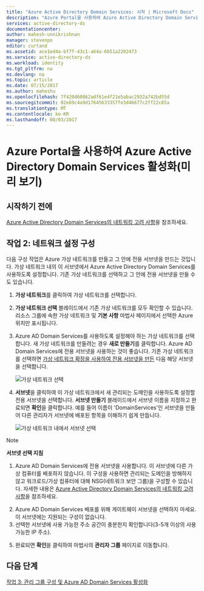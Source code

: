 ```yaml
---
title: "Azure Active Directory Domain Services: 시작 | Microsoft Docs"
description: "Azure Portal을 사용하여 Azure Active Directory Domain Services 활성화(미리 보기)"
services: active-directory-ds
documentationcenter: 
author: mahesh-unnikrishnan
manager: stevenpo
editor: curtand
ms.assetid: ace1ed4a-bf7f-43c1-a64a-6b51a2202473
ms.service: active-directory-ds
ms.workload: identity
ms.tgt_pltfrm: na
ms.devlang: na
ms.topic: article
ms.date: 07/15/2017
ms.author: maheshu
ms.openlocfilehash: 7f420d60862adf61e4f21e5abac2932a742bd55d
ms.sourcegitcommit: 02e69c4a9d17645633357fe3d46677c2ff22c85a
ms.translationtype: MT
ms.contentlocale: ko-KR
ms.lasthandoff: 08/03/2017
---
```

# <a name="enable-azure-active-directory-domain-services-using-the-azure-portal-preview"></a>Azure Portal을 사용하여 Azure Active Directory Domain Services 활성화(미리 보기)


## <a name="before-you-begin"></a>시작하기 전에
[Azure Active Directory Domain Services의 네트워킹 고려 사항](active-directory-ds-networking.md)을 참조하세요.


## <a name="task-2-configure-network-settings"></a>작업 2: 네트워크 설정 구성
다음 구성 작업은 Azure 가상 네트워크를 만들고 그 안에 전용 서브넷을 만드는 것입니다. 가상 네트워크 내의 이 서브넷에서 Azure Active Directory Domain Services를 사용하도록 설정합니다. 기존 가상 네트워크를 선택하고 그 안에 전용 서브넷을 만들 수도 있습니다.

1. **가상 네트워크**를 클릭하여 가상 네트워크를 선택합니다.
2. **가상 네트워크 선택** 블레이드에서 기존 가상 네트워크를 모두 확인할 수 있습니다. 리소스 그룹에 속한 가상 네트워크 및 **기본 사항** 마법사 페이지에서 선택한 Azure 위치만 표시됩니다.

3. Azure AD Domain Services를 사용하도록 설정해야 하는 가상 네트워크를 선택합니다. 새 가상 네트워크를 만들려는 경우 **새로 만들기**를 클릭합니다. Azure AD Domain Services에 전용 서브넷을 사용하는 것이 좋습니다. 기존 가상 네트워크를 선택하면 [가상 네트워크 확장을 사용하여 전용 서브넷을 만든](../virtual-network/virtual-networks-create-vnet-arm-pportal.md) 다음 해당 서브넷을 선택합니다. 

    ![가상 네트워크 선택](./media/getting-started/domain-services-blade-network-pick-vnet.png)

4. **서브넷**을 클릭하여 이 가상 네트워크에서 새 관리되는 도메인을 사용하도록 설정할 전용 서브넷을 선택합니다. **서브넷 만들기** 블레이드에서 서브넷 이름을 지정하고 완료되면 **확인**을 클릭합니다. 예를 들어 이름이 'DomainServices'인 서브넷을 만들어 다른 관리자가 서브넷에 배포된 항목을 이해하기 쉽게 만듭니다.

    ![가상 네트워크 내에서 서브넷 선택](./media/getting-started/domain-services-blade-network-pick-subnet.png)

  > [!NOTE]
  > **서브넷 선택 지침**
  > 1. Azure AD Domain Services에 전용 서브넷을 사용합니다. 이 서브넷에 다른 가상 컴퓨터를 배포하지 않습니다. 이 구성을 사용하면 관리되는 도메인을 방해하지 않고 워크로드/가상 컴퓨터에 대해 NSG(네트워크 보안 그룹)을 구성할 수 있습니다. 자세한 내용은 [Azure Active Directory Domain Services의 네트워킹 고려 사항](active-directory-ds-networking.md)을 참조하세요.
  2. Azure AD Domain Services 배포를 위해 게이트웨이 서브넷을 선택하지 마세요. 이 서브넷에는 지원되는 구성이 없습니다.
  3. 선택한 서브넷에 사용 가능한 주소 공간이 충분한지 확인합니다(3-5개 이상의 사용 가능한 IP 주소).
  >

5. 완료되면 **확인**을 클릭하여 마법사의 **관리자 그룹** 페이지로 이동합니다.


## <a name="next-step"></a>다음 단계
[작업 3: 관리 그룹 구성 및 Azure AD Domain Services 활성화](active-directory-ds-getting-started-admingroup.md)

